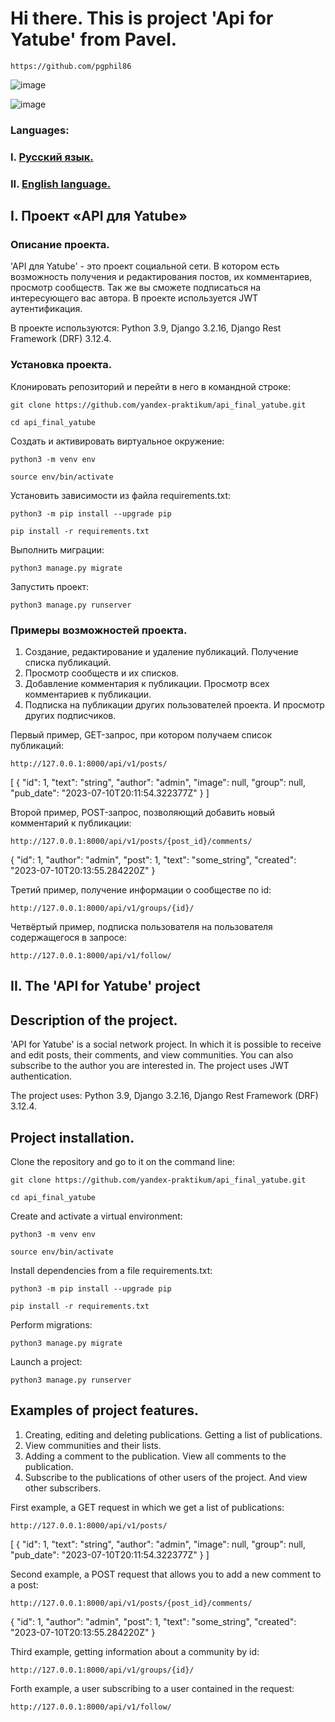 # Hi there. This is project 'Api for Yatube' from Pavel.
```
https://github.com/pgphil86
```
![image](https://github-profile-summary-cards.vercel.app/api/cards/profile-details?username=pgphil86&theme=dark)

![image](https://img.shields.io/badge/Python-FFD43B?style=for-the-badge&logo=python&logoColor=blue)

### Languages:
### I. [Русский язык.](https://github.com/pgphil86/api_final_yatube#i-проект-api-для-yatube)
### II. [English language.](https://github.com/pgphil86/api_final_yatube#ii-the-api-for-yatube-project)

## I. Проект «API для Yatube»

### Описание проекта.
'API для Yatube' - это проект социальной сети. В котором есть возможность получения и редактирования постов, их комментариев, просмотр сообществ. Так же вы сможете подписаться на интересующего вас автора. В проекте используется JWT аутентификация. 

В проекте используются: Python 3.9, Django 3.2.16, Django Rest Framework (DRF) 3.12.4.

### Установка проекта.
Клонировать репозиторий и перейти в него в командной строке:
```
git clone https://github.com/yandex-praktikum/api_final_yatube.git
```
```
cd api_final_yatube
```

Cоздать и активировать виртуальное окружение:
```
python3 -m venv env
```
```
source env/bin/activate
```

Установить зависимости из файла requirements.txt:
```
python3 -m pip install --upgrade pip
```
```
pip install -r requirements.txt
```

Выполнить миграции:
```
python3 manage.py migrate
```

Запустить проект:
```
python3 manage.py runserver
```

### Примеры возможностей проекта.
1. Создание, редактирование и удаление публикаций. Получение списка публикаций.
1. Просмотр сообществ и их списков.
1. Добавление комментария к публикации. Просмотр всех комментариев к публикации.
1. Подписка на публикации других пользователей проекта. И просмотр других подписчиков.

Первый пример, GET-запрос, при котором получаем список публикаций:
```
http://127.0.0.1:8000/api/v1/posts/
```
[
    {
        "id": 1,
        "text": "string",
        "author": "admin",
        "image": null,
        "group": null,
        "pub_date": "2023-07-10T20:11:54.322377Z"
    }
]

Второй пример, POST-запрос, позволяющий добавить новый комментарий к публикации:
```
http://127.0.0.1:8000/api/v1/posts/{post_id}/comments/
```
{
    "id": 1,
    "author": "admin",
    "post": 1,
    "text": "some_string",
    "created": "2023-07-10T20:13:55.284220Z"
}

Третий пример, получение информации о сообществе по id:
```
http://127.0.0.1:8000/api/v1/groups/{id}/
```

Четвёртый пример, подписка пользователя на пользователя содержащегося в запросе:
```
http://127.0.0.1:8000/api/v1/follow/
```

## II. The 'API for Yatube' project

## Description of the project.
'API for Yatube' is a social network project. In which it is possible to receive and edit posts, their comments, and view communities. You can also subscribe to the author you are interested in. The project uses JWT authentication.

The project uses: Python 3.9, Django 3.2.16, Django Rest Framework (DRF) 3.12.4.

## Project installation.
Clone the repository and go to it on the command line:
```
git clone https://github.com/yandex-praktikum/api_final_yatube.git
```
```
cd api_final_yatube
```

Create and activate a virtual environment:
```
python3 -m venv env
```
```
source env/bin/activate
```

Install dependencies from a file requirements.txt:
```
python3 -m pip install --upgrade pip
```
```
pip install -r requirements.txt
```

Perform migrations:
```
python3 manage.py migrate
```

Launch a project:
```
python3 manage.py runserver
```

## Examples of project features.
1. Creating, editing and deleting publications. Getting a list of publications.
1. View communities and their lists.
1. Adding a comment to the publication. View all comments to the publication.
1. Subscribe to the publications of other users of the project. And view other subscribers.

First example, a GET request in which we get a list of publications:
```
http://127.0.0.1:8000/api/v1/posts/
```
[
    {
        "id": 1,
        "text": "string",
        "author": "admin",
        "image": null,
        "group": null,
        "pub_date": "2023-07-10T20:11:54.322377Z"
    }
]

Second example, a POST request that allows you to add a new comment to a post:
```
http://127.0.0.1:8000/api/v1/posts/{post_id}/comments/
```
{
    "id": 1,
    "author": "admin",
    "post": 1,
    "text": "some_string",
    "created": "2023-07-10T20:13:55.284220Z"
}

Third example, getting information about a community by id:
```
http://127.0.0.1:8000/api/v1/groups/{id}/
```

Forth example, a user subscribing to a user contained in the request:
```
http://127.0.0.1:8000/api/v1/follow/
```
